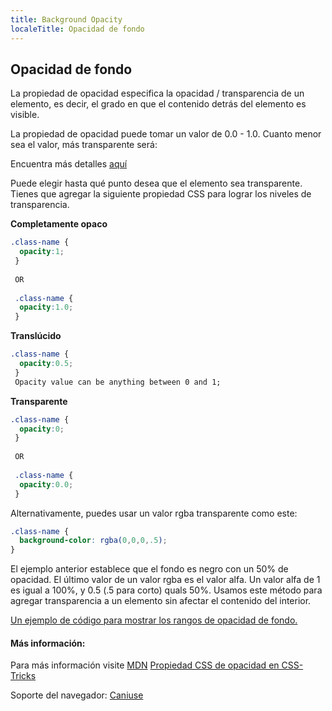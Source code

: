 ```yaml
---
title: Background Opacity
localeTitle: Opacidad de fondo
---
```

## Opacidad de fondo

La propiedad de opacidad especifica la opacidad / transparencia de un elemento, es decir, el grado en que el contenido detrás del elemento es visible.

La propiedad de opacidad puede tomar un valor de 0.0 - 1.0. Cuanto menor sea el valor, más transparente será:

Encuentra más detalles [aquí](https://www.w3schools.com/css/css_image_transparency.asp)

Puede elegir hasta qué punto desea que el elemento sea transparente. Tienes que agregar la siguiente propiedad CSS para lograr los niveles de transparencia.

**Completamente opaco**

```css
.class-name { 
  opacity:1; 
 } 
 
 OR 
 
 .class-name { 
  opacity:1.0; 
 } 
```

**Translúcido**

```css
.class-name { 
  opacity:0.5; 
 } 
 Opacity value can be anything between 0 and 1; 
```

**Transparente**

```css
.class-name { 
  opacity:0; 
 } 
 
 OR 
 
 .class-name { 
  opacity:0.0; 
 } 
```

Alternativamente, puedes usar un valor rgba transparente como este: 
```css
.class-name {
  background-color: rgba(0,0,0,.5);
}
```

El ejemplo anterior establece que el fondo es negro con un 50% de opacidad. El último valor de un valor rgba es el valor alfa. Un valor alfa de 1 es igual a 100%, y 0.5 (.5 para corto) quals 50%. Usamos este método para agregar transparencia a un elemento sin afectar el contenido del interior.

[Un ejemplo de código para mostrar los rangos de opacidad de fondo.](https://codepen.io/lvcoulter/full/dVrwmK/)

#### Más información:

Para más información visite [MDN](https://developer.mozilla.org/en-US/docs/Web/CSS/opacity) [Propiedad CSS de opacidad en CSS-Tricks](https://css-tricks.com/almanac/properties/o/opacity/)

Soporte del navegador: [Caniuse](https://caniuse.com/#search=opacity)
